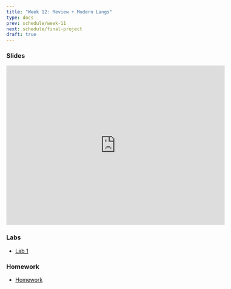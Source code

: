```yaml
---
title: "Week 12: Review + Modern Langs"
type: docs
prev: schedule/week-11
next: schedule/final-project
draft: true
---
```


### Slides

<iframe src="https://slides.com/chasekanipe/week-11/embed" width="576" height="420" title="Week 9" scrolling="no" frameborder="0" webkitallowfullscreen mozallowfullscreen allowfullscreen></iframe>

### Labs

- [Lab 1](lab-1/)

### Homework

- [Homework](hw/)
